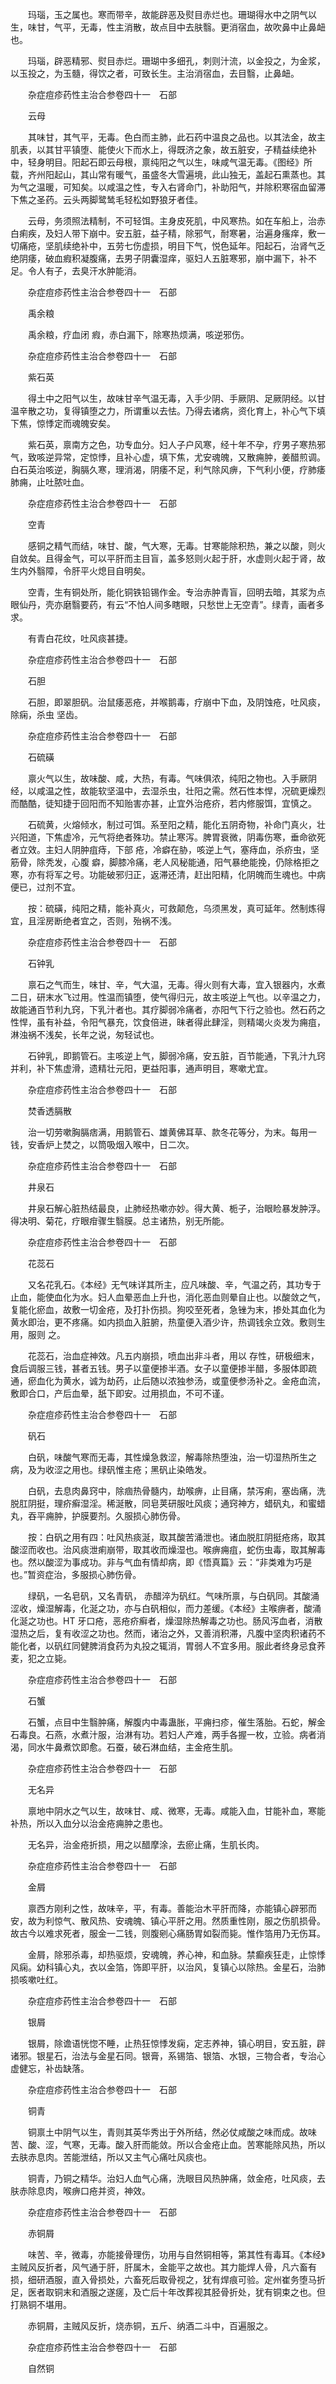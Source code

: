 <!-- { "loadSidebar": true } -->
　　玛瑙，玉之属也。寒而带辛，故能辟恶及熨目赤烂也。珊瑚得水中之阴气以生，味甘，气平，无毒，性主消散，故点目中去肤翳。更消宿血，故吹鼻中止鼻衄也。

　　玛瑙，辟恶精邪、熨目赤烂。珊瑚中多细孔，刺则汁流，以金投之，为金浆，以玉投之，为玉髓，得饮之者，可致长生。主治消宿血，去目翳，止鼻衄。

　　杂症痘疹药性主治合参卷四十一　石部

　　云母

　　其味甘，其气平，无毒。色白而主肺，此石药中温良之品也。以其法金，故主肌表，以其甘平镇堕、能使火下而水上，得既济之象，故五脏安，子精益续绝补中，轻身明目。阳起石即云母根，禀纯阳之气以生，味咸气温无毒。《图经》所载，齐州阳起山，其山常有暖气，虽盛冬大雪遍境，此山独无，盖起石熏蒸也。其为气之温暖，可知矣。以咸温之性，专入右肾命门，补助阳气，并除积寒宿血留滞下焦之圣药。云头两脚鹭鸶毛轻松如野狼牙者佳。

　　云母，务须照法精制，不可轻饵。主身皮死肌，中风寒热。如在车船上，治赤白痢疾，及妇人带下崩中。安五脏，益子精，除邪气，耐寒暑，治遍身瘙痒，敷一切痛疮，坚肌续绝补中，五劳七伤虚损，明目下气，悦色延年。阳起石，治肾气乏绝阴痿，破血瘕积凝腹痛，去男子阴囊湿痒，驱妇人五脏寒邪，崩中漏下，补不足。令人有子，去臭汗水肿能消。

　　杂症痘疹药性主治合参卷四十一　石部

　　禹余粮

　　禹余粮，疗血闭 瘕，赤白漏下，除寒热烦满，咳逆邪伤。

　　杂症痘疹药性主治合参卷四十一　石部

　　紫石英

　　得土中之阳气以生，故味甘辛气温无毒，入手少阴、手厥阴、足厥阴经。以甘温辛散之功，复得镇堕之力，所谓重以去怯。乃得去诸病，资化育上，补心气下填下焦，惊悸定而魂魄安矣。

　　紫石英，禀南方之色，功专血分。妇人子户风寒，经十年不孕，疗男子寒热邪气，致咳逆异常，定惊悸，且补心虚，填下焦，尤安魂魄，又散痈肿，姜醋煎调。白石英治咳逆，胸膈久寒，理消渴，阴痿不足，利气除风痹，下气利小便，疗肺痿肺痈，止吐脓吐血。

　　杂症痘疹药性主治合参卷四十一　石部

　　空青

　　感铜之精气而结，味甘、酸，气大寒，无毒。甘寒能除积热，兼之以酸，则火自敛矣。且得金气，可以平肝而主目盲，盖多怒则火起于肝，水虚则火起于肾，故生内外翳障，令肝平火熄目自明矣。

　　空青，生有铜处所，能化铜铁铅锡作金。专治赤肿青盲，回明去暗，其浆为点眼仙丹，壳亦磨翳要药，有云“不怕人间多瞎眼，只愁世上无空青”。绿青，画者多求。

　　有青白花纹，吐风痰甚捷。

　　杂症痘疹药性主治合参卷四十一　石部

　　石胆

　　石胆，即翠胆矾。治鼠痿恶疮，并喉鹅毒，疗崩中下血，及阴蚀疮，吐风痰，除痫，杀虫 坚齿。

　　杂症痘疹药性主治合参卷四十一　石部

　　石硫磺

　　禀火气以生，故味酸、咸，大热，有毒。气味俱浓，纯阳之物也。入手厥阴经，以咸温之性，故能软坚温中，去湿杀虫，壮阳之需。然石性本悍，况硫更燥烈而酷酷，徒知捷于回阳而不知贻害亦甚，止宜外治疮疥，若内修服饵，宜慎之。

　　石硫黄，火熔倾水，制过可饵。系至阳之精，能化五阴奇物，补命门真火，壮兴阳道，下焦虚冷，元气将绝者殊功。禁止寒泻。脾胃衰微，阴毒伤寒，垂命欲死者立效。主妇人阴肿疽痔，下部 疮，冷癖在胁，咳逆上气，塞痔血，杀疥虫，坚筋骨，除秃发，心腹 癖，脚膝冷痛，老人风秘能通，阳气暴绝能挽，仍除格拒之寒，亦有将军之号。功能破邪归正，返滞还清，赶出阳精，化阴魄而生魂也。中病便已，过剂不宜。

　　按：硫磺，纯阳之精，能补真火，可救颠危，乌须黑发，真可延年。然制炼得宜，且淫房断绝者宜之，否则，殆祸不浅。

　　杂症痘疹药性主治合参卷四十一　石部

　　石钟乳

　　禀石之气而生，味甘、辛，气大温，无毒。得火则有大毒，宜入银器内，水煮二日，研末水飞过用。性温而镇堕，使气得归元，故主咳逆上气也。以辛温之力，故能通百节利九窍，下乳汁者也。其疗脚弱冷痛者，亦阳气下行之验也。然石药之性悍，虽有补益，令阳气暴充，饮食倍进，昧者得此肆淫，则精竭火炎发为痈疽，淋浊祸不浅矣，长年之说，匆轻试也。

　　石钟乳，即鹅管石。主咳逆上气，脚弱冷痛，安五脏，百节能通，下乳汁九窍并利，补下焦虚滑，遗精壮元阳，更益阳事，通声明目，寒嗽尤宜。

　　杂症痘疹药性主治合参卷四十一　石部

　　焚香透膈散

　　治一切劳嗽胸膈痞满，用鹅管石、雄黄佛耳草、款冬花等分，为末。每用一钱，安香炉上焚之，以筒吸烟入喉中，日二次。

　　杂症痘疹药性主治合参卷四十一　石部

　　井泉石

　　井泉石解心脏热结最良，止肺经热嗽亦妙。得大黄、栀子，治眼睑暴发肿浮。得决明、菊花，疗眼疳骤生翳膜。总主诸热，别无所能。

　　杂症痘疹药性主治合参卷四十一　石部

　　花蕊石

　　又名花乳石。《本经》无气味详其所主，应凡味酸、辛，气温之药，其功专于止血，能使血化为水。妇人血晕恶血上升也，消化恶血则晕自止也。以酸敛之气，复能化瘀血，故敷一切金疮，及打扑伤损。狗咬至死者，急锉为末，掺处其血化为黄水即治，更不疼痛。如内损血入脏腑，热童便入酒少许，热调钱余立效。敷则生用，服则 之。

　　花蕊石，治血症神效。凡五内崩损，喷血出非斗者，用以 存性，研极细末，食后调服三钱，甚者五钱。男子以童便掺半酒。女子以童便掺半醋，多服体即疏通，瘀血化为黄水，诚为劫药，止后随以浓独参汤，或童便参汤补之。金疮血流，敷即合口，产后血晕，舐下即安。过用损血，不可不谨。

　　杂症痘疹药性主治合参卷四十一　石部

　　矾石

　　白矾，味酸气寒而无毒，其性燥急救涩，解毒除热堕浊，治一切湿热所生之病，及为收涩之用也。绿矾惟主疮；黑矾止染皓发。

　　白矾，去息肉鼻窍中，除痼热骨髓内，劫喉痹，止目痛，禁泻痢，塞齿痛，洗脱肛阴挺，理疥癣湿淫。稀涎散，同皂荚研服吐风痰；通窍神方，蜡矾丸，和蜜蜡丸，吞平痈肿，护膜要剂。久服损心肺伤骨。

　　按：白矾之用有四：吐风热痰涎，取其酸苦涌泄也。诸血脱肛阴挺疮疡，取其酸涩而收也。治风痰泄痢崩带，取其收而燥湿也。喉痹痈疽，蛇伤虫毒，取其解毒也。然以酸涩为事成功。非与气血有情却病，即《悟真篇》云：“非类难为巧是也。”暂资症治，多服损心肺伤骨。

　　绿矾，一名皂矾，又名青矾， 赤醋淬为矾红。气味所禀，与白矾同。其酸涌涩收，燥湿解毒，化涎之功，亦与白矾相似，而力差缓。《本经》主喉痹者，酸涌化涎之功也。HT 牙口疮，恶疮疥癣者，燥湿除热解毒之功也。肠风泻血者，消散湿热之后，复有收涩之功也。然而，诸治之外，又善消积滞，凡腹中坚肉积诸药不能化者，以矾红同健脾消食药为丸投之辄消，胃弱人不宜多用。服此者终身忌食荞麦，犯之立毙。

　　杂症痘疹药性主治合参卷四十一　石部

　　石蟹

　　石蟹，点目中生翳肿痛，解腹内中毒蛊胀，平痈扫疹，催生落胎。石蛇，解金石毒良。石燕，水煮汁服，治淋有功。若妇人产难，两手各握一枚，立验。病者消渴，同水牛鼻煮饮即愈。石蚕，破石淋血结，主金疮生肌。

　　杂症痘疹药性主治合参卷四十一　石部

　　无名异

　　禀地中阴水之气以生，故味甘、咸、微寒，无毒。咸能入血，甘能补血，寒能补热，所以入血分以治金疮痈肿之患也。

　　无名异，治金疮折损，用之以醋摩涂，去瘀止痛，生肌长肉。

　　杂症痘疹药性主治合参卷四十一　石部

　　金屑

　　禀西方刚利之性，故味辛，平，有毒。善能治木平肝而降，亦能镇心辟邪而安，故为利惊气、散风热、安魂魄、镇心平肝之用。然质重性刚，服之伤肌损骨。故古今以难求死者，服金一二钱，则腹剜心痛肠胃如裂而毙。惟作箔用乃无伤耳。

　　金屑，除邪杀毒，却热驱烦，安魂魄，养心神，和血脉。禁癫疾狂走，止惊悸风痫。幼科镇心丸，衣以金箔，饰即平肝，以治风，复镇心以除热。金星石，治肺损咳嗽吐红。

　　杂症痘疹药性主治合参卷四十一　石部

　　银屑

　　银屑，除谵语恍惚不睡，止热狂惊悸发痫，定志养神，镇心明目，安五脏，辟诸邪。银星石，治法与金星石同。银膏，系锡箔、银箔、水银，三物合者，专治心虚健忘，补齿缺落。

　　杂症痘疹药性主治合参卷四十一　石部

　　铜青

　　铜禀土中阴气以生，青则其英华秀出于外所结，然必仗咸酸之味而成。故味苦、酸、涩，气寒，无毒。酸入肝而能敛。所以合金疮止血。苦寒能除风热，所以去肤赤息肉。苦能泄结，所以又主气心痛吐风痰也。

　　铜青，乃铜之精华。治妇人血气心痛，洗眼目风热肿痛，敛金疮，吐风痰，去肤赤除息肉，喉痹口疮并资，神效。

　　杂症痘疹药性主治合参卷四十一　石部

　　赤铜屑

　　味苦、辛，微毒，亦能接骨理伤，功用与自然铜相等，第其性有毒耳。《本经》主贼风反折者，风气通于肝，肝属木，金能平之故也。其力能焊人骨，凡六畜有损，细研酒服，直入骨损处，六畜死后取骨视之，犹有焊痕可验。定州崔务堕马折足，医者取铜末和酒服之遂瘥，及亡后十年改葬视其胫骨折处，犹有铜束之也。但打熟铜不堪用。

　　赤铜屑，主贼风反折，烧赤铜，五斤、纳酒二斗中，百遍服之。

　　杂症痘疹药性主治合参卷四十一　石部

　　自然铜

